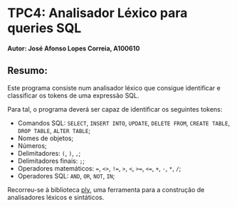 # TPC4: Analisador Léxico para queries SQL
#### Autor: José Afonso Lopes Correia, A100610  

## Resumo:
Este programa consiste num analisador léxico que consigue identificar e classificar os tokens de uma expressão SQL.

Para tal, o programa deverá ser capaz de identificar os seguintes tokens:

- Comandos SQL: `SELECT`, `INSERT INTO`, `UPDATE`, `DELETE FROM`, `CREATE TABLE`, `DROP TABLE`, `ALTER TABLE`;
- Nomes de objetos;
- Números;
- Delimitadores: `(`, `)`, `,`;
- Delimitadores finais: `;`;
- Operadores matemáticos: `=`, `<>`, `!=`, `>`, `<`, `>=`, `<=`, `+`, `-`, `*`, `/`;
- Operadores SQL: `AND`, `OR`, `NOT`, `IN`;

Recorreu-se à biblioteca [ply](https://www.dabeaz.com/ply/ply.html), uma ferramenta para a construção de analisadores léxicos e sintáticos.